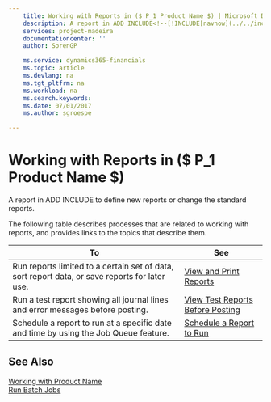 ```yaml
---
    title: Working with Reports in ($ P_1 Product Name $) | Microsoft Docs
    description: A report in ADD INCLUDE<!--[!INCLUDE[navnow](../../includes/nav_dev_long_md.md)]--> to define new reports or change the standard reports.
    services: project-madeira
    documentationcenter: ''
    author: SorenGP

    ms.service: dynamics365-financials
    ms.topic: article
    ms.devlang: na
    ms.tgt_pltfrm: na
    ms.workload: na
    ms.search.keywords:
    ms.date: 07/01/2017
    ms.author: sgroespe

---
```

# Working with Reports in ($ P_1 Product Name $)
A report in ADD INCLUDE<!--[!INCLUDE[navnow](../../includes/nav_dev_long_md.md)]--> to define new reports or change the standard reports.  
  
 The following table describes processes that are related to working with reports, and provides links to the topics that describe them.  
  
|**To**|**See**|  
|------------|-------------|  
|Run reports limited to a certain set of data, sort report data, or save reports for later use.|[View and Print Reports](../FullExperience/how-to-view-and-print-reports.md)|  
|Run a test report showing all journal lines and error messages before posting.|[View Test Reports Before Posting](../FullExperience/how-to-view-test-reports-before-posting.md)|  
|Schedule a report to run at a specific date and time by using the Job Queue feature.|[Schedule a Report to Run](../FullExperience/how-to-schedule-a-report-to-run.md)|  
  
## See Also  
 [Working with Product Name](../FullExperience/working-with-$-p_1-product-name-$-.md)   
 [Run Batch Jobs](../FullExperience/how-to-run-batch-jobs.md)